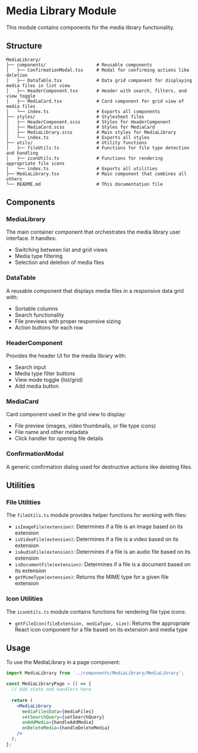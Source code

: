 # Media Library Module

This module contains components for the media library functionality.

## Structure

```
MediaLibrary/
├── components/                   # Reusable components
│   ├── ConfirmationModal.tsx     # Modal for confirming actions like deletion
│   ├── DataTable.tsx             # Data grid component for displaying media files in list view
│   ├── HeaderComponent.tsx       # Header with search, filters, and view toggle
│   ├── MediaCard.tsx             # Card component for grid view of media files
│   └── index.ts                  # Exports all components
├── styles/                       # Stylesheet files
│   ├── HeaderComponent.scss      # Styles for HeaderComponent
│   ├── MediaCard.scss            # Styles for MediaCard
│   ├── MediaLibrary.scss         # Main styles for MediaLibrary
│   └── index.ts                  # Exports all styles
├── utils/                        # Utility functions
│   ├── fileUtils.ts              # Functions for file type detection and handling
│   ├── iconUtils.ts              # Functions for rendering appropriate file icons
│   └── index.ts                  # Exports all utilities
├── MediaLibrary.tsx              # Main component that combines all others
└── README.md                     # This documentation file
```

## Components

### MediaLibrary

The main container component that orchestrates the media library user interface. It handles:
- Switching between list and grid views
- Media type filtering
- Selection and deletion of media files

### DataTable

A reusable component that displays media files in a responsive data grid with:
- Sortable columns
- Search functionality
- File previews with proper responsive sizing
- Action buttons for each row

### HeaderComponent

Provides the header UI for the media library with:
- Search input
- Media type filter buttons
- View mode toggle (list/grid)
- Add media button

### MediaCard

Card component used in the grid view to display:
- File preview (images, video thumbnails, or file type icons)
- File name and other metadata
- Click handler for opening file details

### ConfirmationModal

A generic confirmation dialog used for destructive actions like deleting files.

## Utilities

### File Utilities

The `fileUtils.ts` module provides helper functions for working with files:

- `isImageFile(extension)`: Determines if a file is an image based on its extension
- `isVideoFile(extension)`: Determines if a file is a video based on its extension  
- `isAudioFile(extension)`: Determines if a file is an audio file based on its extension
- `isDocumentFile(extension)`: Determines if a file is a document based on its extension
- `getMimeType(extension)`: Returns the MIME type for a given file extension

### Icon Utilities

The `iconUtils.ts` module contains functions for rendering file type icons:

- `getFileIcon(fileExtension, mediaType, size)`: Returns the appropriate React icon component for a file based on its extension and media type

## Usage

To use the MediaLibrary in a page component:

```jsx
import MediaLibrary from '../components/MediaLibrary/MediaLibrary';

const MediaLibraryPage = () => {
  // Add state and handlers here
  
  return (
    <MediaLibrary
      mediaFilesData={mediaFiles}
      setSearchQuery={setSearchQuery}
      onAddMedia={handleAddMedia}
      onDeleteMedia={handleDeleteMedia}
    />
  );
};
``` 